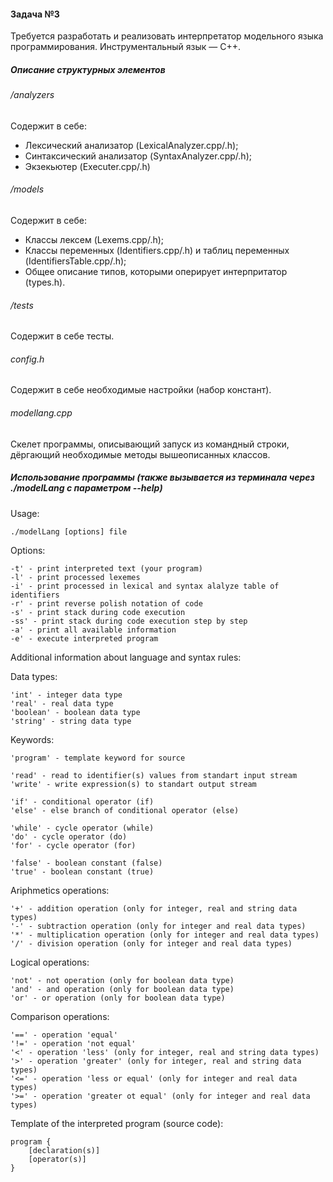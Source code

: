#### Задача №3
Требуется разработать и реализовать интерпретатор модельного языка программирования. Инструментальный язык — С++. 
##### Описание структурных элементов
###### /analyzers
Содержит в себе: 
- Лексический анализатор (LexicalAnalyzer.cpp/.h);
- Синтаксический анализатор (SyntaxAnalyzer.cpp/.h);
- Экзекьютер (Executer.cpp/.h)

###### /models
Содержит в себе: 
- Классы лексем (Lexems.cpp/.h);
- Классы переменных (Identifiers.cpp/.h) и таблиц переменных (IdentifiersTable.cpp/.h);
- Общее описание типов, которыми оперирует интерпритатор (types.h).
###### /tests
Содержит в себе тесты.
###### config.h
Содержит в себе необходимые настройки (набор констант).
###### modellang.cpp
Скелет программы, описывающий запуск из командный строки, дёргающий необходимые методы вышеописанных классов.

##### Использование программы (также вызывается из терминала через ./modelLang с параметром --help)
Usage:
  
    ./modelLang [options] file

Options:
    
    -t' - print interpreted text (your program)
    -l' - print processed lexemes
    -i' - print processed in lexical and syntax alalyze table of identifiers
    -r' - print reverse polish notation of code
    -s' - print stack during code execution
    -ss' - print stack during code execution step by step
    -a' - print all available information
    -e' - execute interpreted program


Additional information about language and syntax rules:

Data types:
    
    'int' - integer data type
    'real' - real data type
    'boolean' - boolean data type
    'string' - string data type

Keywords:
    
    'program' - template keyword for source

    'read' - read to identifier(s) values from standart input stream
    'write' - write expression(s) to standart output stream

    'if' - conditional operator (if)
    'else' - else branch of conditional operator (else)

    'while' - cycle operator (while)
    'do' - cycle operator (do)
    'for' - cycle operator (for)

    'false' - boolean constant (false)
    'true' - boolean constant (true)

Ariphmetics operations:
    
    '+' - addition operation (only for integer, real and string data types)
    '-' - subtraction operation (only for integer and real data types)
    '*' - multiplication operation (only for integer and real data types)
    '/' - division operation (only for integer and real data types)

Logical operations:
    
    'not' - not operation (only for boolean data type)
    'and' - and operation (only for boolean data type)
    'or' - or operation (only for boolean data type)

Comparison operations:
    
    '==' - operation 'equal'
    '!=' - operation 'not equal'
    '<' - operation 'less' (only for integer, real and string data types)
    '>' - operation 'greater' (only for integer, real and string data types)
    '<=' - operation 'less or equal' (only for integer and real data types)
    '>=' - operation 'greater ot equal' (only for integer and real data types)

Template of the interpreted program (source code):
  
    program {
        [declaration(s)]
        [operator(s)]
    }
